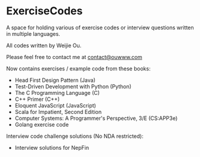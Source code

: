 # ExerciseCodes
A space for holding various of exercise codes or interview questions written in multiple languages.

All codes written by Weijie Ou.

Please feel free to contact me at contact@ouwww.com

Now contains exercises / example code from these books:

  - Head First Design Pattern (Java)
  - Test-Driven Development with Python (Python)
  - The C Programming Language (C)
  - C++ Primer (C++)
  - Eloquent JavaScript (JavaScript)
  - Scala for Impatient, Second Edition
  - Computer Systems: A Programmer's Perspective, 3/E (CS:APP3e)
  - Golang exercise code
  
Interview code challenge solutions (No NDA restricted):

  - Interview solutions for NepFin
